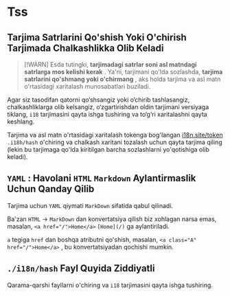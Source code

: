 # Tss

## Tarjima Satrlarini Qo'shish Yoki O'chirish Tarjimada Chalkashlikka Olib Keladi

> [!WARN]
> Esda tutingki, **tarjimadagi satrlar soni asl matndagi satrlarga mos kelishi kerak** .
> Ya'ni, tarjimani qo'lda sozlashda, **tarjima satrlarini qo'shmang yoki o'chirmang** , aks holda tarjima va asl matn o'rtasidagi xaritalash munosabatlari buziladi.

Agar siz tasodifan qatorni qo‘shsangiz yoki o‘chirib tashlasangiz, chalkashliklarga olib kelsangiz, o‘zgartirishdan oldin tarjimani versiyaga tiklang, `i18` tarjimasini qayta ishga tushiring va to‘g‘ri xaritalashni qayta keshlang.

Tarjima va asl matn o'rtasidagi xaritalash tokenga bog'langan [i18n.site/token](//i18n.site/token) `.i18h/hash` o'chiring va chalkash xaritani tozalash uchun qayta tarjima qiling (lekin bu tarjimaga qo'lda kiritilgan barcha sozlashlarni yo'qotishiga olib keladi).

## `YAML` : Havolani `HTML` `Markdown` Aylantirmaslik Uchun Qanday Qilib

Tarjima uchun `YAML` qiymati `MarkDown` sifatida qabul qilinadi.

Ba'zan `HTML` → `MarkDown` dan konvertatsiya qilish biz xohlagan narsa emas, masalan, `<a href="/">Home</a>` `[Home](/)` ga aylantiriladi.

`a` tegiga `href` dan boshqa atributni qo'shish, masalan, `<a class="A" href="/">Home</a>` , bu konvertatsiyadan qochishi mumkin.

## `./i18n/hash` Fayl Quyida Ziddiyatli

Qarama-qarshi fayllarni o'chiring va `i18` tarjimasini qayta ishga tushiring.